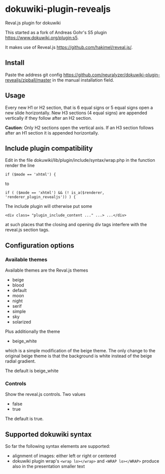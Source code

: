 dokuwiki-plugin-revealjs
========================


Reval.js plugin for dokuwiki

This started as a fork of Andreas Gohr's S5 plugin https://www.dokuwiki.org/plugin:s5.

It makes use of Reveal.js https://github.com/hakimel/reveal.js/.

Install
-------

Paste the address git config https://github.com/neuralyzer/dokuwiki-plugin-revealjs/zipball/master in the manual installation field.


Usage
-----


Every new H1 or H2 section, that is  6 equal signs or 5 equal signs open a new slide horizontally.
New H3 sections (4 equal signs) are appended vertically if they follow after an H2 section.

**Caution**: Only H2 sections open the vertical axis. If an H3 section follows after an H1 section it is appended horizontally.



Include plugin compatibility
----------------------------



Edit in the file dokuwiki/lib/plugin/include/syntax/wrap.php in the function render the line

```
if ($mode == 'xhtml') {
```
to

```
if ( ($mode == 'xhtml') && (! is_a($renderer, 'renderer_plugin_revealjs')) ) {
```
The include plugin will otherwise put some

```
<div class= "plugin_include_content ..." ...> ...</div>
```

at such places that the closing and opening div tags interfere with the reveal.js section tags.


Configuration options
---------------------


### Available themes


Available themes are the Reval.js themes

  * beige
  * blood
  * default
  * moon
  * night
  * serif
  * simple
  * sky
  * solarized

Plus additionally the theme

  * beige_white

which is a simple modification of the beige theme. The only change to the original beige theme is that the background is white instead of the beige radial gradient.

The default is beige_white


### Controls

Show the reveal.js controls. Two values

  * false
  * true

The default is true.



Supported dokuwiki syntax
-------------------------

So far the following syntax elements are supported:

  * alignment of images: either left or right or centered
  * dokuwiki plugin wrap's ``<wrap lo></wrap>`` and ``<WRAP lo></WRAP>`` produce also in the presentation smaller text
